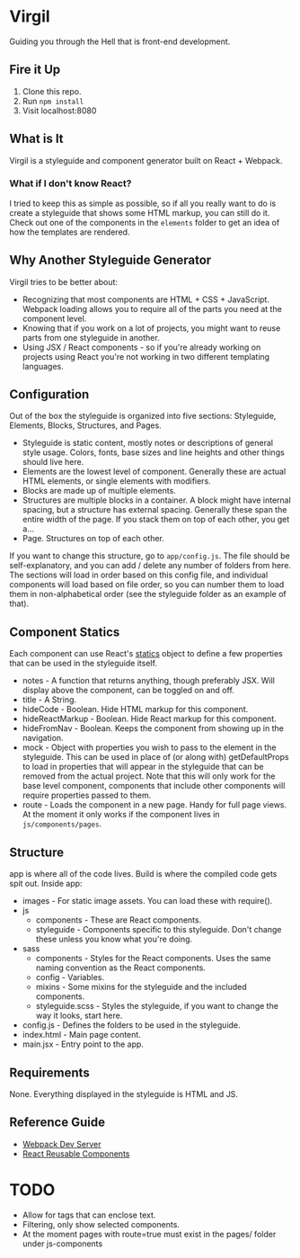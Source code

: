 # Virgil
Guiding you through the Hell that is front-end development.

## Fire it Up
1. Clone this repo.
2. Run `npm install`
3. Visit localhost:8080

## What is It
Virgil is a styleguide and component generator built on React + Webpack.

### What if I don't know React?
I tried to keep this as simple as possible, so if all you really want to do is create a styleguide that shows some HTML markup, you can still do it. Check out one of the components in the `elements` folder to get an idea of how the templates are rendered.

## Why Another Styleguide Generator
Virgil tries to be better about:
- Recognizing that most components are HTML + CSS + JavaScript. Webpack loading allows you to require all of the parts you need at the component level.
- Knowing that if you work on a lot of projects, you might want to reuse parts from one styleguide in another.
- Using JSX / React components - so if you're already working on projects using React you're not working in two different templating languages.

## Configuration
Out of the box the styleguide is organized into five sections: Styleguide, Elements, Blocks, Structures, and Pages. 
- Styleguide is static content, mostly notes or descriptions of general style usage. Colors, fonts, base sizes and line heights and other things should live here.
- Elements are the lowest level of component. Generally these are actual HTML elements, or single elements with modifiers.
- Blocks are made up of multiple elements.
- Structures are multiple blocks in a container. A block might have internal spacing, but a structure has external spacing. Generally these span the entire width of the page. If you stack them on top of each other, you get a...
- Page. Structures on top of each other.

If you want to change this structure, go to `app/config.js`. The file should be self-explanatory, and you can add / delete any number of folders from here. The sections will load in order based on this config file, and individual components will load based on file order, so you can number them to load them in non-alphabetical order (see the styleguide folder as an example of that).

## Component Statics
Each component can use React's [statics](https://facebook.github.io/react/docs/component-specs.html#statics) object to define a few properties that can be used in the styleguide itself.

- notes - A function that returns anything, though preferably JSX. Will display above the component, can be toggled on and off.
- title - A String.
- hideCode - Boolean. Hide HTML markup for this component.
- hideReactMarkup - Boolean. Hide React markup for this component.
- hideFromNav - Boolean. Keeps the component from showing up in the navigation.
- mock - Object with properties you wish to pass to the element in the styleguide. This can be used in place of (or along with) getDefaultProps to load in properties that will appear in the styleguide that can be removed from the actual project. Note that this will only work for the base level component, components that include other components will require properties passed to them.
- route - Loads the component in a new page. Handy for full page views. At the moment it only works if the component lives in `js/components/pages`.

## Structure
app is where all of the code lives. Build is where the compiled code gets spit out.
Inside app:
- images - For static image assets. You can load these with require().
- js
	- components - These are React components.  
	- styleguide - Components specific to this styleguide. Don't change these unless you know what you're doing.
- sass
	- components - Styles for the React components. Uses the same naming convention as the React components.
	- config - Variables.
	- mixins - Some mixins for the styleguide and the included components. 
	- styleguide.scss - Styles the styleguide, if you want to change the way it looks, start here.
- config.js - Defines the folders to be used in the styleguide.
- index.html - Main page content.
- main.jsx - Entry point to the app. 

## Requirements
None. Everything displayed in the styleguide is HTML and JS.

## Reference Guide
- [Webpack Dev Server](http://webpack.github.io/docs/webpack-dev-server.html)
- [React Reusable Components](https://facebook.github.io/react/docs/reusable-components.html)

# TODO 
- Allow for tags that can enclose text.
- Filtering, only show selected components.
- At the moment pages with route=true must exist in the pages/ folder under js-components